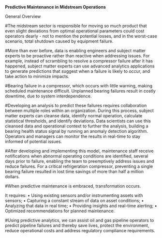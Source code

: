 **Predictive Maintenance in Midstream Operations**

General Overview

#The midstream sector is responsible for moving so much product that even slight deviations from optimal operational parameters could cost operators dearly - not to mention the potential losses, and in the worst-case scenario, total shutdown caused by equipment failure.

#More than ever before, data is enabling engineers and subject matter experts to be proactive rather than reactive when addressing issues. For example, instead of scrambling to resolve a compressor failure after it has happened, subject matter experts can use advanced analytics applications to generate predictions that suggest when a failure is likely to occur, and take action to minimize impacts.

#Bearing failure in a compressor, which occurs with little warning, making scheduled maintenance difficult. Unplanned bearing failures result in costly downtime, due to system interdependence.

#Developing an analysis to predict these failures requires collaboration between multiple roles within an organization. During this process, subject matter experts can cleanse data, identify normal operation, calculate statistical thresholds, and identify deviations. Data scientists can use this cleansed data and operational context to further the analysis, building a bearing health status signal by running an anomaly detection algorithm. Operators and managers can monitor the results in real-time to stay informed of potential issues.

#After developing and implementing this model, maintenance staff receive notifications when abnormal operating conditions are identified, several days prior to failure, enabling the team to preemptively address issues and reduce failures. For a critical refrigeration compressor, preventing a single bearing failure resulted in lost time savings of more than half a million dollars.

#When predictive maintenance is embraced, transformation occurs. 

It requires:
• Using existing sensors and/or instrumenting assets with sensors;
• Capturing a constant stream of data on asset conditions;
• Analyzing that data in real time;
• Providing insights and real-time alerting;
• Optimized recommendations for planned maintenance.

#Using predictive analytics, we can assist oil and gas pipeline operators to predict pipeline failures and thereby save lives, protect the environment, reduce operational costs and address regulatory compliance requirements.
